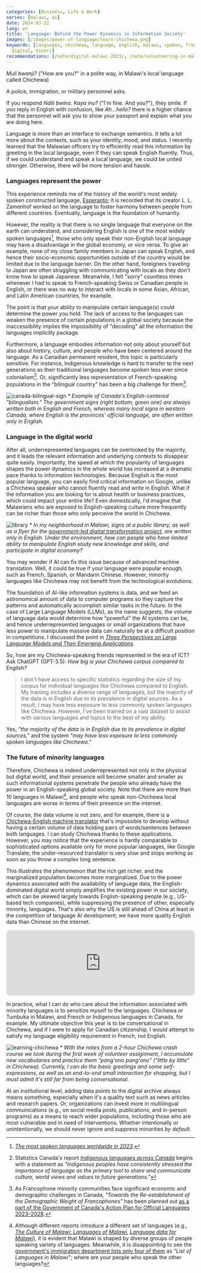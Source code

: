 ```yaml
---
categories: [Business, Life & Work]
series: [malawi, ai]
date: 2024-03-22
lang: en
title: 'Language: Behind the Power Dynamics in Information Society'
images: [/images/power-of-language/learn-chichewa.png]
keywords: [languages, chichewa, language, english, malawi, spoken, french, speak,
  digital, minori]
recommendations: [/note/digital-malawi-2023/, /note/volunteering-in-malawi/, /note/one-year-in-malawi/]
---
```


*Muli bwanji?* ("How are you?" in a polite way, in Malawi's local language called Chichewa)

A police, immigration, or military personnel asks.

If you respond *Ndili bwino. Kaya inu?* ("I'm fine. And you?"), they smile. If you reply in English with confusion, like *Ah...hello?* there is a higher chance that the personnel will ask you to show your passport and explain what you are doing here.

Language is more than an interface to exchange semantics. It tells a lot more about the contexts, such as your identity, mood, and status. I recently learned that the Malawian officers try to efficiently read this information by greeting in the local language, even if they can speak English fluently. Thus, if we could understand and speak a local language, we could be united stronger. Otherwise, there will be more tension and hassle.

### Languages represent the power

This experience reminds me of the history of the world's most widely spoken constructed language, [Esperanto](https://en.wikipedia.org/wiki/Esperanto); it is recorded that its creator L. L. Zamenhof worked on the language to foster harmony between people from different countries. Eventually, language is the foundation of humanity.

However, the reality is that there is no single language that everyone on the earth can understand, and considering English is one of the most widely spoken languages[^1], those who only speak their non-English local language may have a disadvantage in the global economy, or vice versa. To give an example, none of my close family members in Japan can speak English, and hence their socio-economic opportunities outside of the country would be limited due to the language barrier. On the other hand, foreigners traveling to Japan are often struggling with communicating with locals as they don't know how to speak Japanese. Meanwhile, I felt "sorry" countless times whenever I had to speak to French-speaking Swiss or Canadian people in English, or there was no way to interact with locals in some Asian, African, and Latin American countries, for example.

The point is that your ability to manipulate certain language(s) could determine the power you hold. The lack of access to the languages can weaken the presence of certain populations in a global society because the inaccessibility implies the impossibility of "decoding" all the information the languages implicitly package.

Furthermore, a language embodies information not only about yourself but also about history, culture, and people who have been centered around the language. As a Canadian permanent resident, this topic is particularly sensitive. For instance, Indigenous knowledge is hard to transfer to the next generations as their traditional languages become spoken less ever since colonialism[^2]. Or, significantly less representation of French-speaking populations in the "bilingual country" has been a big challenge for them[^3].

![canada-bilingual-sign](/images/power-of-language/canada-bilingual-sign.jpg)
_* Example of Canada's English-centered "bilingualism." The government signs (right bottom, green one) are always written both in English and French, whereas many local signs in western Canada, where English is the provinces' official language, are often written only in English._

### Language in the digital world

After all, underrepresented languages can be overlooked by the majority, and it leads the relevant information and underlying contexts to disappear quite easily. Importantly, the speed at which the popularity of languages shapes the power dynamics in the whole world has increased at a dramatic pace thanks to information technologies. Because English is the most popular language, you can easily find critical information on Google, unlike a Chichewa speaker who cannot fluently read and write in English. What if the information you are looking for is about health or business practices, which could impact your entire life? Even domestically, I'd imagine that Malawians who are exposed to English-speaking culture more frequently can be richer than those who only perceive the world in Chichewa.

![library](/images/digital-malawi-2023/library.jpeg)
_* In my neighborhood in Malawi, signs at a public library, as well as a flyer for the [government-led digital transformation project](/note/digital-malawi-2023/), are written only in English. Under the environment, how can people who have limited ability to manipulate English study new knowledge and skills, and participate in digital economy?_

You may wonder if AI can fix this issue because of advanced machine translation. Well, it could be true if your language were popular enough, such as French, Spanish, or Mandarin Chinese. However, minority languages like Chichewa may not benefit from the technological evolutions.

The foundation of AI-like information systems is data, and we feed an astronomical amount of data to computer programs so they capture the patterns and automatically accomplish similar tasks in the future. In the case of Large Language Models (LLMs), as the name suggests, the volume of language data would determine how "powerful" the AI systems can be, and hence underrepresented languages or small organizations that have less power to manipulate massive data can naturally be at a difficult position in competitions. I discussed the point in *[Three Perspectives on Large Language Models and Their Emerging Applications](/note/three-perspectives-on-llms/).*

So, how are my Chichewa-speaking friends represented in the era of ICT? Ask ChatGPT (GPT-3.5): *How big is your Chichewa corpus compared to English?*

> I don't have access to specific statistics regarding the size of my corpus for individual languages like Chichewa compared to English. My training includes a diverse range of languages, but the majority of the data is in English due to its prevalence in digital sources. As a result, I may have less exposure to less commonly spoken languages like Chichewa. However, I've been trained on a vast dataset to assist with various languages and topics to the best of my ability.

Yes, *"the majority of the data is in English due to its prevalence in digital sources,"* and the system *"may have less exposure to less commonly spoken languages like Chichewa."*

### The future of minority languages

Therefore, Chichewa is indeed underrepresented not only in the physical but digital world, and their presence will become smaller and smaller as such informational systems penetrate the people who already have the power in an English-speaking global society. Note that there are more than 10 languages in Malawi[^4], and people who speak non-Chichewa local languages are worse in terms of their presence on the internet.

Of course, the data volume is not zero, and for example, there is a [Chichewa-English machine translator](https://www.webtran.eu/chichewa_english_translator/) that's impossible to develop without having a certain volume of data holding pairs of words/sentences between both languages. I can study Chichewa thanks to these applications. However, you may notice that the experience is hardly comparable to sophisticated options available only for more popular languages, like Google Translate; the under-resourced translator is very slow and stops working as soon as you throw a complex long sentence.

This illustrates the phenomenon that the rich get richer, and the marginalized population becomes more marginalized. Due to the power dynamics associated with the availability of language data, the English-dominated digital world simply amplifies the existing power in our society, which can be skewed largely towards English-speaking people (e.g., US-based tech companies), while suppressing the presence of other, especially minority, languages. That's also why the US is still ahead of China at least in the competition of language AI development; we have more quality English data than Chinese on the internet.

<iframe allow="autoplay *; encrypted-media *; fullscreen *; clipboard-write" frameborder="0" height="175" style="width:100%;max-width:660px;overflow:hidden;border-radius:10px;" sandbox="allow-forms allow-popups allow-same-origin allow-scripts allow-storage-access-by-user-activation allow-top-navigation-by-user-activation" src="https://embed.podcasts.apple.com/us/podcast/the-ai-race-china-vs-the-us-with-jeffrey-ding-and-karen-hao/id1460030305?i=1000626303780"></iframe>

In practice, what I can do who care about the information associated with minority languages is to sensitize myself to the languages. Chichewa or Tumbuka in Malawi, and French or Indigenous languages in Canada, for example. My ultimate objective this year is to be conversational in Chichewa, and if I were to apply for Canadian citizenship, I would attempt to satisfy my language eligibility requirement in French, not English.

![learning-chichewa](/images/power-of-language/learn-chichewa.png)
_* With the notes from a 2-hour Chichewa crash course we took during the first week of volunteer assignment, I accumulate new vocabularies and practice them "pang'ono pang'ono" ("little by little" in Chichewa). Currently, I can do the basic greetings and some self-expressions, as well as an end-to-end small interaction for shopping, but I must admit it's still far from being conversational._

At an institutional level, adding data points to the digital archive always means something, especially when it's a quality text such as news articles and research papers. Or, organizations can invest more in multilingual communications (e.g., on social media posts, publications, and in-person programs) as a means to reach wider populations, including those who are most vulnerable and in need of interventions. Whether intentionally or unintentionally, we should never ignore and suppress minorities *by default.*

[^1]: *[The most spoken languages worldwide in 2023](https://www.statista.com/statistics/266808/the-most-spoken-languages-worldwide/).*
[^2]: Statistics Canada's report *[Indigenous languages across Canada](https://www12.statcan.gc.ca/census-recensement/2021/as-sa/98-200-X/2021012/98-200-X2021012-eng.cfm)* begins with a statement as *"Indigenous peoples have consistently stressed the importance of language as the primary tool to share and communicate culture, world views and values to future generations."*
[^3]: As Francophone minority communities face significant economic and demographic challenges in Canada, *"Towards the Re-establishment of the Demographic Weight of Francophones"* has been planned out [as a part of the Government of Canada's Action Plan for Official Languages 2023–2028](https://www.canada.ca/en/canadian-heritage/services/official-languages-bilingualism/official-languages-action-plan/2023-2028.html#a10).
[^4]: Although different reports introduce a different set of languages (e.g., *[The Culture of Malawi: Languages of Malawi](https://orantcharitiesafrica.org/culture-of-malawi-languages-of-malawi/), [Language data for Malawi](https://translatorswithoutborders.org/language-data-for-malawi)*), it is evident that Malawi is shaped by diverse groups of people speaking variety of languages. Meanwhile, it is disappointing to see the [government's immigration department lists only four of them](https://www.immigration.gov.mw/citizenship/list-of-languages-in-malawi/) as *"List of Languages in Malawi";* where are your people who speak the other languages?
